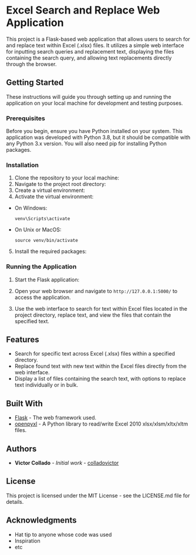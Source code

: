 ﻿# Excel Search and Replace Web Application

This project is a Flask-based web application that allows users to search for and replace text within Excel (.xlsx) files. It utilizes a simple web interface for inputting search queries and replacement text, displaying the files containing the search query, and allowing text replacements directly through the browser.

## Getting Started

These instructions will guide you through setting up and running the application on your local machine for development and testing purposes.

### Prerequisites

Before you begin, ensure you have Python installed on your system. This application was developed with Python 3.8, but it should be compatible with any Python 3.x version. You will also need pip for installing Python packages.

### Installation

1. Clone the repository to your local machine:
2. Navigate to the project root directory:
3. Create a virtual environment:
4. Activate the virtual environment:
- On Windows:
  ```
  venv\Scripts\activate
  ```
- On Unix or MacOS:
  ```
  source venv/bin/activate
  ```
5. Install the required packages:

### Running the Application

1. Start the Flask application:
2. Open your web browser and navigate to `http://127.0.0.1:5000/` to access the application.

3. Use the web interface to search for text within Excel files located in the project directory, replace text, and view the files that contain the specified text.

## Features

- Search for specific text across Excel (.xlsx) files within a specified directory.
- Replace found text with new text within the Excel files directly from the web interface.
- Display a list of files containing the search text, with options to replace text individually or in bulk.

## Built With

* [Flask](http://flask.pocoo.org/) - The web framework used.
* [openpyxl](https://openpyxl.readthedocs.io/en/stable/) - A Python library to read/write Excel 2010 xlsx/xlsm/xltx/xltm files.

## Authors

* **Victor Collado** - *Initial work* - [colladovictor](https://github.com/colladovictor)

## License

This project is licensed under the MIT License - see the LICENSE.md file for details.

## Acknowledgments

* Hat tip to anyone whose code was used
* Inspiration
* etc
